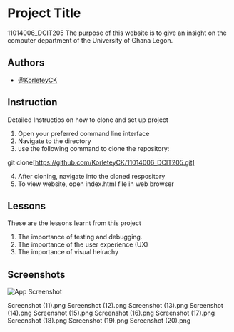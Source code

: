 
# Project Title
11014006_DCIT205
The purpose of this website is to give an insight on the computer department of the University of Ghana Legon.

## Authors

- [@KorleteyCK](https://www.github.com/octokatherine)


## Instruction
Detailed Instructios on how to clone and set up project
1. Open your preferred command line interface
2. Navigate to the directory 
3. use the following command to clone the repository:

git clone[https://github.com/KorleteyCK/11014006_DCIT205.git]

4. After cloning, navigate into the cloned respository
5. To view website, open index.html file in web browser
## Lessons
These are the lessons learnt from this project 
1. The importance of testing and debugging. 
2. The importance of the user experience (UX)
3. The importance of visual heirachy
## Screenshots

![App Screenshot](https://via.placeholder.com/468x300?text=App+Screenshot+Here)

Screenshot (11).png
Screenshot (12).png
Screenshot (13).png
Screenshot (14).png
Screenshot (15).png
Screenshot (16).png
Screenshot (17).png
Screenshot (18).png
Screenshot (19).png
Screenshot (20).png
